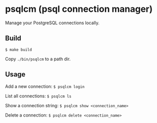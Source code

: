 # psqlcm (psql connection manager)

Manage your PostgreSQL connections locally.

## Build

```
$ make build
```

Copy `./bin/psqlcm` to a path dir.

## Usage

Add a new connection: `$ psqlcm login`

List all connections: `$ psqlcm ls`

Show a connection string: `$ psqlcm show <connection_name>`

Delete a connection: `$ psqlcm delete <connection_name>`
